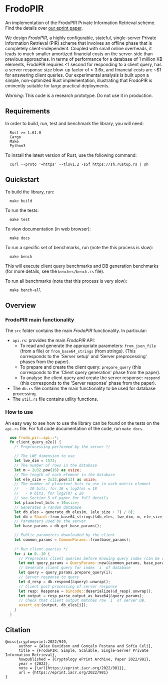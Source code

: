 # FrodoPIR

An implementation of the FrodoPIR Private Information Retrieval scheme. Find the details over [our eprint paper](https://eprint.iacr.org/2022/981.pdf).

We design *FrodoPIR*, a highly configurable, stateful, single-server Private Information Retrieval (PIR)
scheme that involves an offline phase that is completely client-independent. Coupled with small online
overheads, it leads to much smaller amortized financial costs on the server-side than previous approaches.
In terms of performance for a database of 1 million KB elements, FrodoPIR requires <1 second for
responding to a client query, has a server response size blow-up factor of > 3.6x, and financial costs are
~$1 for answering client queries. Our experimental analysis is built upon a simple, non-optimized
Rust implementation, illustrating that FrodoPIR is eminently suitable for large practical deployments.

*Warning*: This code is a research prototype. Do not use it in production.

## Requirements

In order to build, run, test and benchmark the library, you will need:

```
  Rust >= 1.61.0
  Cargo
  Make
  Python3
```

To install the latest version of Rust, use the following command:
```
  curl --proto '=https' --tlsv1.2 -sSf https://sh.rustup.rs | sh
```

## Quickstart


To build the library, run:

```
  make build
```

To run the tests:

```
  make test
```

To view documentation (in web browser):

```
  make docs
```

To run a specific set of benchmarks, run (note the this process is slow):

```
  make bench
```

This will execute client query benchmarks and DB generation benchmarks (for more details, see the `benches/bench.rs` file).

To run all benchmarks (note that this process is very slow):

```
  make bench-all
```

## Overview

### FrodoPIR main functionality

The `src` folder contains the main *FrodoPIR* functionality. In particular:
  * `api.rs`: provides the main *FrodoPIR* API:
    * To read and generate the appropriate parameters: `from_json_file` (from a file) or `from_base64_strings` (from strings).
      (This corresponds to the 'Server setup' and 'Server preprocessing' phases from the paper).
    * To prepare and create the client query: `prepare_query` (this corresponds to the 'Client query generation' phase from the paper).
    * To analyse the client query and create the server response: `respond` (this corresponds to the 'Server response' phase from the paper).
  * The `db.rs` file contains the main functionality to be used for database processing.
  * The `util.rs` file contains utility functions.

### How to use

An easy way to see how to use the library can be found on the tests on the `api.rs` file. For full code documentation of the code, run `make docs`. 

```rust
  use frodo_pir::api::*;
  fn client_query_e2e() {
    /* Preprocessing performed by the server */

    // The LWE dimension to use
    let lwe_dim = 1572;
    // The number of rows in the database
    let m = 2u32.pow(16) as usize;
    // The length of each element in the database
    let ele_size = 2u32.pow(13) as usize;
    // The number of plaintext bits to use in each matrix element 
    //   - 10 bits, for 16 ≤ log2(m) ≤ 18
    //   - 9 bits, for log2(m) ≤ 20
    // see Section 5 of paper for full details
    let plaintext_bits = 10usize;
    // Generates a random database
    let db_eles = generate_db_eles(m, (ele_size + 7) / 8);
    let db = Shard::from_base64_strings(&db_eles, lwe_dim, m, ele_size, plaintext_bits);
    // Parameters used by the server
    let base_params = db.get_base_params();

    // Public parameters downloaded by the client
    let common_params = CommonParams::from(base_params);
    
    /* Run client queries */
    for i in 0..10 {
      // Preprocess client queries before knowing query index (can be done offline)
      let mut query_params = QueryParams::new(&common_params, base_params);
      // Generate client query for index `i` of database
      let query = query_params.prepare_query(i);
      // Server response to query
      let d_resp = db.respond(&query).unwrap();
      // Client post-processing of server response
      let resp: Response = bincode::deserialize(&d_resp).unwrap();
      let output = resp.parse_output_as_base64(&query_params);
      // Check that client output matches row `i` of server DB.
      assert_eq!(output, db_eles[i]);
    }
  }
```

## Citation

```
@misc{cryptoeprint:2022/949,
      author = {Alex Davidson and Gonçalo Pestana and Sofía Celi},
      title = {FrodoPIR: Simple, Scalable, Single-Server Private Information Retrieval},
      howpublished = {Cryptology ePrint Archive, Paper 2022/981},
      year = {2022},
      note = {\url{https://eprint.iacr.org/2022/981}},
      url = {https://eprint.iacr.org/2022/981}
}
```
